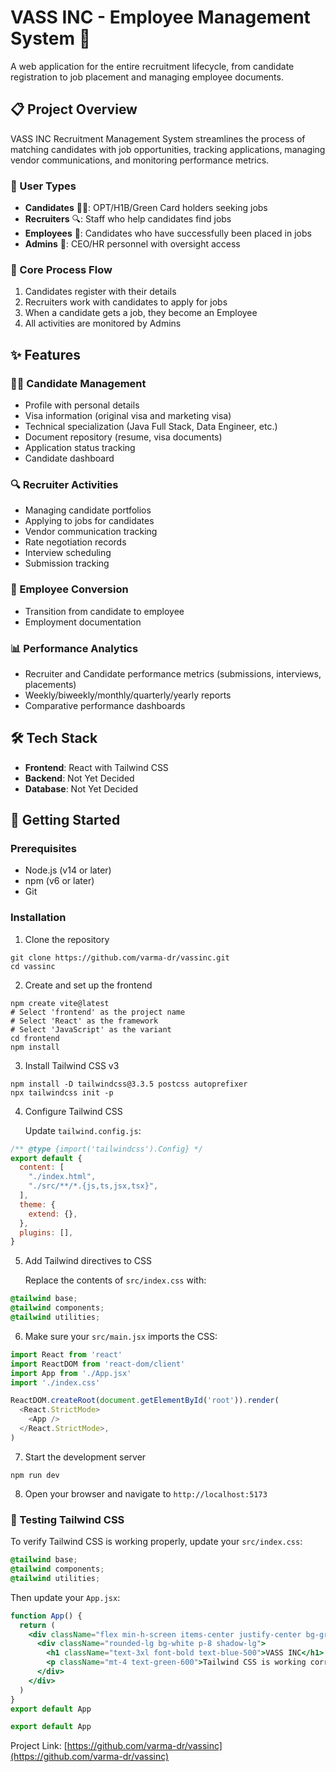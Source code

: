 # VASS INC - Employee Management System 🚀

A web application for the entire recruitment lifecycle, from candidate registration to job placement and managing employee documents.

## 📋 Project Overview

VASS INC Recruitment Management System streamlines the process of matching candidates with job opportunities, tracking applications, managing vendor communications, and monitoring performance metrics.

### 👥 User Types

- **Candidates** 👨‍💻: OPT/H1B/Green Card holders seeking jobs
- **Recruiters** 🔍: Staff who help candidates find jobs
- **Employees** 💼: Candidates who have successfully been placed in jobs
- **Admins** 👑: CEO/HR personnel with oversight access

### 🔄 Core Process Flow

1. Candidates register with their details
2. Recruiters work with candidates to apply for jobs
3. When a candidate gets a job, they become an Employee
4. All activities are monitored by Admins

## ✨ Features

### 👨‍💻 Candidate Management
- Profile with personal details
- Visa information (original visa and marketing visa)
- Technical specialization (Java Full Stack, Data Engineer, etc.)
- Document repository (resume, visa documents)
- Application status tracking
- Candidate dashboard

### 🔍 Recruiter Activities
- Managing candidate portfolios
- Applying to jobs for candidates
- Vendor communication tracking
- Rate negotiation records
- Interview scheduling
- Submission tracking

### 💼 Employee Conversion
- Transition from candidate to employee
- Employment documentation

### 📊 Performance Analytics
- Recruiter and Candidate performance metrics (submissions, interviews, placements)
- Weekly/biweekly/monthly/quarterly/yearly reports
- Comparative performance dashboards

## 🛠️ Tech Stack
- **Frontend**: React with Tailwind CSS
- **Backend**: Not Yet Decided
- **Database**: Not Yet Decided

## 🚀 Getting Started

### Prerequisites
- Node.js (v14 or later)
- npm (v6 or later)
- Git

### Installation

1. Clone the repository
```
git clone https://github.com/varma-dr/vassinc.git
cd vassinc
```

2. Create and set up the frontend
```
npm create vite@latest
# Select 'frontend' as the project name
# Select 'React' as the framework
# Select 'JavaScript' as the variant
cd frontend
npm install
```

3. Install Tailwind CSS v3
```
npm install -D tailwindcss@3.3.5 postcss autoprefixer
npx tailwindcss init -p
```

4. Configure Tailwind CSS
   
   Update `tailwind.config.js`:
```javascript
/** @type {import('tailwindcss').Config} */
export default {
  content: [
    "./index.html",
    "./src/**/*.{js,ts,jsx,tsx}",
  ],
  theme: {
    extend: {},
  },
  plugins: [],
}
```

5. Add Tailwind directives to CSS
   
   Replace the contents of `src/index.css` with:
```css
@tailwind base;
@tailwind components;
@tailwind utilities;
```

6. Make sure your `src/main.jsx` imports the CSS:
```javascript
import React from 'react'
import ReactDOM from 'react-dom/client'
import App from './App.jsx'
import './index.css'

ReactDOM.createRoot(document.getElementById('root')).render(
  <React.StrictMode>
    <App />
  </React.StrictMode>,
)
```

7. Start the development server
```
npm run dev
```

8. Open your browser and navigate to `http://localhost:5173`

### 🧪 Testing Tailwind CSS

To verify Tailwind CSS is working properly, update your `src/index.css`:
```css
@tailwind base;
@tailwind components;
@tailwind utilities;
```

Then update your `App.jsx`:

```jsx
function App() {
  return (
    <div className="flex min-h-screen items-center justify-center bg-gray-100">
      <div className="rounded-lg bg-white p-8 shadow-lg">
        <h1 className="text-3xl font-bold text-blue-500">VASS INC</h1>
        <p className="mt-4 text-green-600">Tailwind CSS is working correctly!</p>
      </div>
    </div>
  )
}
export default App

export default App
```


Project Link: [https://github.com/varma-dr/vassinc](https://github.com/varma-dr/vassinc)
